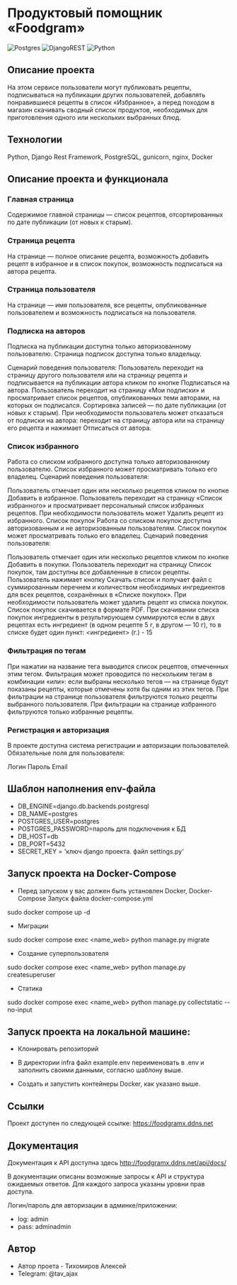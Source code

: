 # Продуктовый помощник «Foodgram»

![Postgres](https://img.shields.io/badge/postgres-%23316192.svg?style=for-the-badge&logo=postgresql&logoColor=white)
![DjangoREST](https://img.shields.io/badge/DJANGO-REST-ff1709?style=for-the-badge&logo=django&logoColor=white&color=ff1709&labelColor=gray)
![Python](https://img.shields.io/badge/python-3670A0?style=for-the-badge&logo=python&logoColor=ffdd54)

## Описание проекта
На этом сервисе пользователи могут публиковать рецепты, подписываться на публикации других пользователей, добавлять понравившиеся рецепты в список «Избранное», а перед походом в магазин скачивать сводный список продуктов, необходимых для приготовления одного или нескольких выбранных блюд.

## Технологии
Python, Django Rest Framework, PostgreSQL, gunicorn, nginx, Docker

## Описание проекта и функционала
### Главная страница
 Содержимое главной страницы — список рецептов, отсортированных по дате публикации (от новых к старым).

### Страница рецепта
На странице — полное описание рецепта, возможность добавить рецепт в избранное и в список покупок, возможность подписаться на автора рецепта.

### Страница пользователя
На странице — имя пользователя, все рецепты, опубликованные пользователем и возможность подписаться на пользователя.

### Подписка на авторов
Подписка на публикации доступна только авторизованному пользователю. Страница подписок доступна только владельцу.

Сценарий поведения пользователя:
Пользователь переходит на страницу другого пользователя или на страницу рецепта и подписывается на публикации автора кликом по кнопке Подписаться на автора.
Пользователь переходит на страницу «Мои подписки» и просматривает список рецептов, опубликованных теми авторами, на которых он подписался. Сортировка записей — по дате публикации (от новых к старым).
При необходимости пользователь может отказаться от подписки на автора: переходит на страницу автора или на страницу его рецепта и нажимает Отписаться от автора.

### Список избранного
Работа со списком избранного доступна только авторизованному пользователю. Список избранного может просматривать только его владелец. Сценарий поведения пользователя:

Пользователь отмечает один или несколько рецептов кликом по кнопке Добавить в избранное.
Пользователь переходит на страницу «Список избранного» и просматривает персональный список избранных рецептов.
При необходимости пользователь может Удалить рецепт из избранного.
Список покупок
Работа со списком покупок доступна авторизованным и не авторизованным пользователям. Список покупок может просматривать только его владелец. Сценарий поведения пользователя:

Пользователь отмечает один или несколько рецептов кликом по кнопке Добавить в покупки.
Пользователь переходит на страницу Список покупок, там доступны все добавленные в список рецепты. Пользователь нажимает кнопку Скачать список и получает файл с суммированным перечнем и количеством необходимых ингредиентов для всех рецептов, сохранённых в «Списке покупок».
При необходимости пользователь может удалить рецепт из списка покупок.
Список покупок скачивается в формате PDF. При скачивании списка покупок ингредиенты в результирующем суммируются если в двух рецептах есть ингредиент (в одном рецепте 5 г, в другом — 10 г), то в списке будет один пункт: <ингредиент> (г.) - 15

### Фильтрация по тегам
При нажатии на название тега выводится список рецептов, отмеченных этим тегом. Фильтрация может проводится по нескольким тегам в комбинации «или»: если выбраны несколько тегов — на странице будут показаны рецепты, которые отмечены хотя бы одним из этих тегов. При фильтрации на странице пользователя фильтруются только рецепты выбранного пользователя. При фильтрации на странице избранного фильтруются только избранные рецепты.

### Регистрация и авторизация
В проекте доступна система регистрации и авторизации пользователей. Обязательные поля для пользователя:

Логин
Пароль
Email

## Шаблон наполнения env-файла
 - DB_ENGINE=django.db.backends.postgresql
 - DB_NAME=postgres
 - POSTGRES_USER=postgres
 - POSTGRES_PASSWORD=пароль для подключения к БД
 - DB_HOST=db
 - DB_PORT=5432
 - SECRET_KEY = 'ключ django проекта. файл settings.py'

## Запуск проекта на Docker-Compose
- Перед запуском у вас должен быть установлен Docker, Docker-Compose
Запуск файла docker-compose.yml

sudo docker compose up -d
- Миграции

sudo docker compose exec <name_web> python manage.py migrate
- Создание суперпользователя

sudo docker compose exec <name_web> python manage.py createsuperuser
- Статика

sudo docker compose exec <name_web> python manage.py collectstatic --no-input


## Запуск проекта на локальной машине:
- Клонировать репозиторий

- В директории infra файл example.env переименовать в .env и заполнить своими данными,
согласно шаблону выше. 

- Создать и запустить контейнеры Docker, как указано выше. 

## Ссылки
   Проект доступен по следующей ссылке: https://foodgramx.ddns.net

## Документация
   Документация к API доступна здесь http://foodgramx.ddns.net/api/docs/

В документации описаны возможные запросы к API и структура ожидаемых ответов. Для каждого запроса указаны уровни прав доступа.

Логин/пароль для авторизации в админке/приложении:
- log: admin
- pass: adminadmin

## Автор
- Автор проета - Тихомиров Алексей
- Telegram: @tav_ajax
